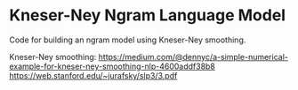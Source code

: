 # Kneser-Ney Ngram Language Model

Code for building an ngram model using Kneser-Ney smoothing.

Kneser-Ney smoothing:
https://medium.com/@dennyc/a-simple-numerical-example-for-kneser-ney-smoothing-nlp-4600addf38b8
https://web.stanford.edu/~jurafsky/slp3/3.pdf
